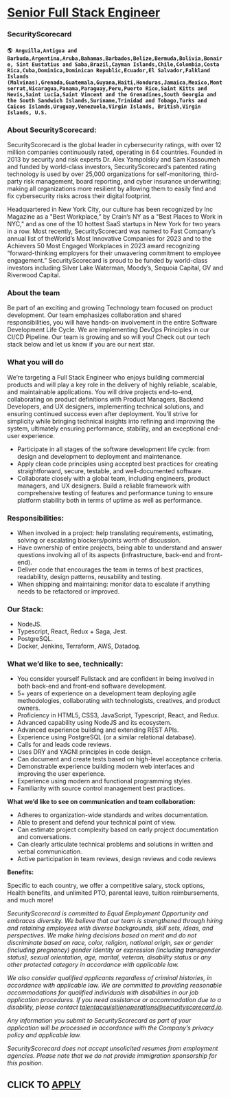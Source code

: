 # [Senior Full Stack Engineer](https://www.remotewlb.com/apply/senior-full-stack-engineer-65000)  
### SecurityScorecard  
#### `🌎 Anguilla,Antigua and Barbuda,Argentina,Aruba,Bahamas,Barbados,Belize,Bermuda,Bolivia,Bonaire, Sint Eustatius and Saba,Brazil,Cayman Islands,Chile,Colombia,Costa Rica,Cuba,Dominica,Dominican Republic,Ecuador,El Salvador,Falkland Islands (Malvinas),Grenada,Guatemala,Guyana,Haiti,Honduras,Jamaica,Mexico,Montserrat,Nicaragua,Panama,Paraguay,Peru,Puerto Rico,Saint Kitts and Nevis,Saint Lucia,Saint Vincent and the Grenadines,South Georgia and the South Sandwich Islands,Suriname,Trinidad and Tobago,Turks and Caicos Islands,Uruguay,Venezuela,Virgin Islands, British,Virgin Islands, U.S.`  

### About SecurityScorecard:

SecurityScorecard is the global leader in cybersecurity ratings, with over 12 million companies continuously rated, operating in 64 countries. Founded in 2013 by security and risk experts Dr. Alex Yampolskiy and Sam Kassoumeh and funded by world-class investors, SecurityScorecard’s patented rating technology is used by over 25,000 organizations for self-monitoring, third-party risk management, board reporting, and cyber insurance underwriting; making all organizations more resilient by allowing them to easily find and fix cybersecurity risks across their digital footprint.

Headquartered in New York City, our culture has been recognized by Inc Magazine as a "Best Workplace,” by Crain’s NY as a "Best Places to Work in NYC," and as one of the 10 hottest SaaS startups in New York for two years in a row. Most recently, SecurityScorecard was named to Fast Company’s annual list of theWorld’s Most Innovative Companies for 2023 and to the Achievers 50 Most Engaged Workplaces in 2023 award recognizing “forward-thinking employers for their unwavering commitment to employee engagement.” SecurityScorecard is proud to be funded by world-class investors including Silver Lake Waterman, Moody’s, Sequoia Capital, GV and Riverwood Capital.

### About the team

Be part of an exciting and growing Technology team focused on product development. Our team emphasizes collaboration and shared responsibilities, you will have hands-on involvement in the entire Software Development Life Cycle. We are implementing DevOps Principles in our CI/CD Pipeline. Our team is growing and so will you! Check out our tech stack below and let us know if you are our next star.

### What you will do

We’re targeting a Full Stack Engineer who enjoys building commercial products and will play a key role in the delivery of highly reliable, scalable, and maintainable applications. You will drive projects end-to-end, collaborating on product definitions with Product Managers, Backend Developers, and UX designers, implementing technical solutions, and ensuring continued success even after deployment. You’ll strive for simplicity while bringing technical insights into refining and improving the system, ultimately ensuring performance, stability, and an exceptional end-user experience.

  * Participate in all stages of the software development life cycle: from design and development to deployment and maintenance.
  * Apply clean code principles using accepted best practices for creating straightforward, secure, testable, and well-documented software.
  * Collaborate closely with a global team, including engineers, product managers, and UX designers. Build a reliable framework with comprehensive testing of features and performance tuning to ensure platform stability both in terms of uptime as well as performance.

### Responsibilities:

  * When involved in a project: help translating requirements, estimating, solving or escalating blockers/points worth of discussion.
  * Have ownership of entire projects, being able to understand and answer questions involving all of its aspects (infrastructure, back-end and front-end).
  * Deliver code that encourages the team in terms of best practices, readability, design patterns, reusability and testing.
  * When shipping and maintaining: monitor data to escalate if anything needs to be refactored or improved.

### Our Stack:

  * NodeJS.
  * Typescript, React, Redux + Saga, Jest.
  * PostgreSQL.
  * Docker, Jenkins, Terraform, AWS, Datadog.

### What we’d like to see, technically:

  * You consider yourself Fullstack and are confident in being involved in both back-end and front-end software development.
  * 5+ years of experience on a development team deploying agile methodologies, collaborating with technologists, creatives, and product owners.
  * Proficiency in HTML5, CSS3, JavaScript, Typescript, React, and Redux.
  * Advanced capability using NodeJS and its ecosystem.
  * Advanced experience building and extending REST APIs.
  * Experience using PostgreSQL (or a similar relational database).
  * Calls for and leads code reviews.
  * Uses DRY and YAGNI principles in code design.
  * Can document and create tests based on high-level acceptance criteria.
  * Demonstrable experience building modern web interfaces and improving the user experience.
  * Experience using modern and functional programming styles.
  * Familiarity with source control management best practices.

**What we’d like to see on communication and team collaboration:**

  * Adheres to organization-wide standards and writes documentation.
  * Able to present and defend your technical point of view.
  * Can estimate project complexity based on early project documentation and conversations.
  * Can clearly articulate technical problems and solutions in written and verbal communication.
  * Active participation in team reviews, design reviews and code reviews

**Benefits:**  
  
Specific to each country, we offer a competitive salary, stock options, Health benefits, and unlimited PTO, parental leave, tuition reimbursements, and much more!

 _SecurityScorecard is committed to Equal Employment Opportunity and embraces diversity. We believe that our team is strengthened through hiring and retaining employees with diverse backgrounds, skill sets, ideas, and perspectives. We make hiring decisions based on merit and do not discriminate based on race, color, religion, national origin, sex or gender (including pregnancy) gender identity or expression (including transgender status), sexual orientation, age, marital, veteran, disability status or any other protected category in accordance with applicable law._

 _We also consider qualified applicants regardless of criminal histories, in accordance with applicable law. We are committed to providing reasonable accommodations for qualified individuals with disabilities in our job application procedures. If you need assistance or accommodation due to a disability, please contact talentacquisitionoperations@securityscorecard.io._

 _Any information you submit to SecurityScorecard as part of your application will be processed in accordance with the Company’s privacy policy and applicable law._

 _SecurityScorecard does not accept unsolicited resumes from employment agencies. Please note that we do not provide immigration sponsorship for this position._

  
## CLICK TO [APPLY](https://www.remotewlb.com/apply/senior-full-stack-engineer-65000)

